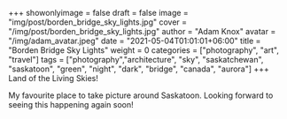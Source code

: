 +++
showonlyimage = false
draft = false
image = "img/post/borden_bridge_sky_lights.jpg"
cover = "/img/post/borden_bridge_sky_lights.jpg"
author = "Adam Knox"
avatar = "/img/adam_avatar.jpeg"
date = "2021-05-04T01:01:01+06:00"
title = "Borden Bridge Sky Lights"
weight = 0
categories = ["photography", "art", "travel"]
tags = ["photography","architecture", "sky", "saskatchewan", "saskatoon", "green", "night", "dark", "bridge", "canada", "aurora"]
+++
Land of the Living Skies!
<!--more-->
My favourite place to take picture around Saskatoon. Looking forward to seeing this happening again soon!